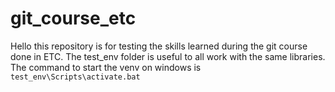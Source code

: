 # git_course_etc
Hello this repository is for testing the skills learned during the git course done in ETC. The test_env folder is useful to all work with the same libraries. The command to start the venv on windows is `test_env\Scripts\activate.bat`
